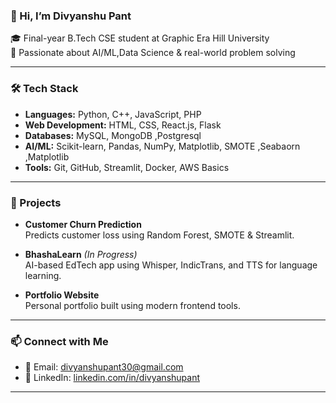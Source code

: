 ### 👋 Hi, I’m Divyanshu Pant

🎓 Final-year B.Tech CSE student at Graphic Era Hill University  
🚀 Passionate about AI/ML,Data Science & real-world problem solving  
 

---

### 🛠 Tech Stack

- **Languages:** Python, C++, JavaScript, PHP  
- **Web Development:** HTML, CSS, React.js, Flask  
- **Databases:** MySQL, MongoDB ,Postgresql 
- **AI/ML:** Scikit-learn, Pandas, NumPy, Matplotlib, SMOTE ,Seabaorn ,Matplotlib
- **Tools:** Git, GitHub, Streamlit, Docker, AWS Basics  

---

### 🚀 Projects

- **Customer Churn Prediction**  
  Predicts customer loss using Random Forest, SMOTE & Streamlit.  

- **BhashaLearn** *(In Progress)*  
  AI-based EdTech app using Whisper, IndicTrans, and TTS for language learning.  

- **Portfolio Website**  
  Personal portfolio built using modern frontend tools.

---


### 📫 Connect with Me

- 📧 Email: divyanshupant30@gmail.com   
- 💼 LinkedIn: [linkedin.com/in/divyanshupant](https://www.linkedin.com/in/divyanshupant)

---


